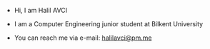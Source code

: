 - Hi, I am Halil AVCI 

- I am a Computer Engineering junior student at Bilkent University

- You can reach me via e-mail: halilavci@pm.me
